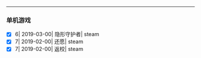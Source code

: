 ---
### 单机游戏

- [x] 6| 2019-03-00| 隐形守护者| steam
- [x] 7| 2019-02-00| 还愿| steam
- [x] 7| 2019-02-00| 返校| steam
